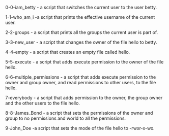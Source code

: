 0-0-iam_betty - a script that switches the current user to the user betty.

1-1-who_am_i  -a script that prints the effective username of the current user.

2-2-groups - a script that prints all the groups the current user is part of.

3-3-new_user - a script that changes the owner of the file hello to betty.

4-4-empty - a script that creates an empty file called hello.

5-5-execute - a script that adds execute permission to the owner of the file hello.

6-6-multiple_permissions - a script that adds execute permission to the owner and group owner, and read permissions to other users, to the file hello.

7-everybody - a script that adds permission to the owner, the group owner and the other users to the file hello.

8-8-James_Bond - a script that sets the permissions of the owner and group to no permissions and world to all the permissions.

9-John_Doe  -a script that sets the mode of the file hello to -rwxr-x-wx.
